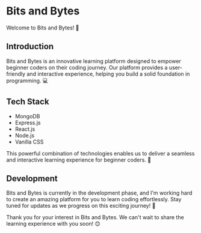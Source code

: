 # Bits and Bytes

Welcome to Bits and Bytes! 🌟

## Introduction

Bits and Bytes is an innovative learning platform designed to empower beginner coders on their coding journey. Our platform provides a user-friendly and interactive experience, helping you build a solid foundation in programming. 💻

## Tech Stack

- MongoDB
- Express.js
- React.js
- Node.js
- Vanilla CSS

This powerful combination of technologies enables us to deliver a seamless and interactive learning experience for beginner coders. 💪

## Development

Bits and Bytes is currently in the development phase, and I'm working hard to create an amazing platform for you to learn coding effortlessly. Stay tuned for updates as we progress on this exciting journey! 🚀

Thank you for your interest in Bits and Bytes. We can't wait to share the learning experience with you soon! 😊
